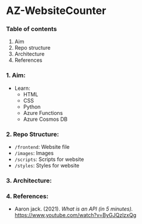 # **AZ-WebsiteCounter**

### **Table of contents**
  1. Aim
  2. Repo structure
  3. Architecture
  4. References

### **1. Aim:**
- Learn:
    - HTML
    - CSS
    - Python
    - Azure Functions
    - Azure Cosmos DB

### **2. Repo Structure:**
- `/frontend`: Website file
- `/images`: Images
- `/scripts`: Scripts for website
- `/styles`: Styles for website

### **3. Architecture:**

### **4. References:**
  - Aaron jack. (2021). *What is an API (in 5 minutes).* https://www.youtube.com/watch?v=ByGJQzlzxQg
